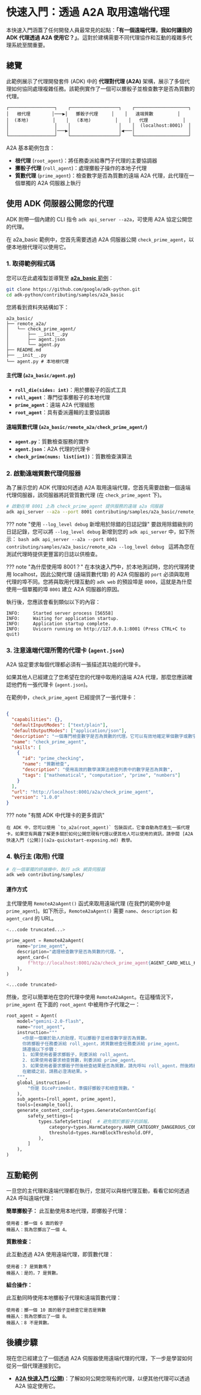# 快速入門：透過 A2A 取用遠端代理

本快速入門涵蓋了任何開發人員最常見的起點：**「有一個遠端代理，我如何讓我的 ADK 代理透過 A2A 使用它？」**。這對於建構需要不同代理協作和互動的複雜多代理系統至關重要。

## 總覽

此範例展示了代理開發套件 (ADK) 中的 **代理對代理 (A2A)** 架構，展示了多個代理如何協同處理複雜任務。該範例實作了一個可以擲骰子並檢查數字是否為質數的代理。

```text
┌─────────────────┐    ┌──────────────────┐    ┌────────────────────┐
│   根代理        │───▶│   擲骰子代理     │    │   遠端質數         │
│  (本地)         │    │   (本地)         │    │   代理             │
│                 │    │                  │    │  (localhost:8001)  │
│                 │───▶│                  │◀───│                    │
└─────────────────┘    └──────────────────┘    └────────────────────┘
```

A2A 基本範例包含：

- **根代理** (`root_agent`)：將任務委派給專門子代理的主要協調器
- **擲骰子代理** (`roll_agent`)：處理擲骰子操作的本地子代理
- **質數代理** (`prime_agent`)：檢查數字是否為質數的遠端 A2A 代理，此代理在一個單獨的 A2A 伺服器上執行

## 使用 ADK 伺服器公開您的代理

  ADK 附帶一個內建的 CLI 指令 `adk api_server --a2a`，可使用 A2A 協定公開您的代理。

  在 a2a_basic 範例中，您首先需要透過 A2A 伺服器公開 `check_prime_agent`，以便本地根代理可以使用它。

### 1. 取得範例程式碼

您可以在此處複製並導覽至 [**a2a_basic** 範例](https://github.com/google/adk-python/tree/main/contributing/samples/a2a_basic)：

```bash
git clone https://github.com/google/adk-python.git
cd adk-python/contributing/samples/a2a_basic
```

您將看到資料夾結構如下：

```text
a2a_basic/
├── remote_a2a/
│   └── check_prime_agent/
│       ├── __init__.py
│       ├── agent.json
│       └── agent.py
├── README.md
├── __init__.py
└── agent.py # 本地根代理
```

#### 主代理 (`a2a_basic/agent.py`)

- **`roll_die(sides: int)`**：用於擲骰子的函式工具
- **`roll_agent`**：專門從事擲骰子的本地代理
- **`prime_agent`**：遠端 A2A 代理組態
- **`root_agent`**：具有委派邏輯的主要協調器

#### 遠端質數代理 (`a2a_basic/remote_a2a/check_prime_agent/`)

- **`agent.py`**：質數檢查服務的實作
- **`agent.json`**：A2A 代理的代理卡
- **`check_prime(nums: list[int])`**：質數檢查演算法

### 2. 啟動遠端質數代理伺服器

為了展示您的 ADK 代理如何透過 A2A 取用遠端代理，您首先需要啟動一個遠端代理伺服器，該伺服器將託管質數代理 (在 `check_prime_agent` 下)。

```bash
# 啟動在埠 8001 上為 check_prime_agent 提供服務的遠端 a2a 伺服器
adk api_server --a2a --port 8001 contributing/samples/a2a_basic/remote_a2a
```

??? note "使用 `--log_level debug` 新增用於除錯的日誌記錄"
    要啟用除錯級別的日誌記錄，您可以將 `--log_level debug` 新增到您的 `adk api_server` 中，如下所示：
    ```bash
    adk api_server --a2a --port 8001 contributing/samples/a2a_basic/remote_a2a --log_level debug
    ```
    這將為您在測試代理時提供更豐富的日誌以供檢查。

??? note "為什麼使用埠 8001？"
    在本快速入門中，於本地測試時，您的代理將使用 localhost，因此公開代理 (遠端質數代理) 的 A2A 伺服器的 `port` 必須與取用代理的埠不同。您將與取用代理互動的 `adk web` 的預設埠是 `8000`，這就是為什麼使用一個單獨的埠 `8001` 建立 A2A 伺服器的原因。

執行後，您應該會看到類似以下的內容：

``` shell
INFO:     Started server process [56558]
INFO:     Waiting for application startup.
INFO:     Application startup complete.
INFO:     Uvicorn running on http://127.0.0.1:8001 (Press CTRL+C to quit)
```
  
### 3. 注意遠端代理所需的代理卡 (`agent.json`)

A2A 協定要求每個代理都必須有一張描述其功能的代理卡。

如果其他人已經建立了您希望在您的代理中取用的遠端 A2A 代理，那麼您應該確認他們有一張代理卡 (`agent.json`)。

在範例中，`check_prime_agent` 已經提供了一張代理卡：

```json title="a2a_basic/remote_a2a/check_prime_agent/agent.json"

{
  "capabilities": {},
  "defaultInputModes": ["text/plain"],
  "defaultOutputModes": ["application/json"],
  "description": "一個專門檢查數字是否為質數的代理。它可以有效地確定單個數字或數字列表的質數性。",
  "name": "check_prime_agent",
  "skills": [
    {
      "id": "prime_checking",
      "name": "質數檢查",
      "description": "使用高效的數學演算法檢查列表中的數字是否為質數",
      "tags": ["mathematical", "computation", "prime", "numbers"]
    }
  ],
  "url": "http://localhost:8001/a2a/check_prime_agent",
  "version": "1.0.0"
}
```

??? note "有關 ADK 中代理卡的更多資訊"

    在 ADK 中，您可以使用 `to_a2a(root_agent)` 包裝函式，它會自動為您產生一張代理卡。如果您有興趣了解更多關於如何公開您現有代理以便其他人可以使用的資訊，請參閱 [A2A 快速入門 (公開)](a2a-quickstart-exposing.md) 教學。

### 4. 執行主 (取用) 代理

  ```bash
  # 在一個單獨的終端機中，執行 adk 網頁伺服器
  adk web contributing/samples/
  ```

#### 運作方式

主代理使用 `RemoteA2aAgent()` 函式來取用遠端代理 (在我們的範例中是 `prime_agent`)。如下所示，`RemoteA2aAgent()` 需要 `name`、`description` 和 `agent_card` 的 URL。

```python title="a2a_basic/agent.py"
<...code truncated...>

prime_agent = RemoteA2aAgent(
    name="prime_agent",
    description="處理檢查數字是否為質數的代理。",
    agent_card=(
        f"http://localhost:8001/a2a/check_prime_agent{AGENT_CARD_WELL_KNOWN_PATH}"
    ),
)

<...code truncated>
```

然後，您可以簡單地在您的代理中使用 `RemoteA2aAgent`。在這種情況下，`prime_agent` 在下面的 `root_agent` 中被用作子代理之一：

```python title="a2a_basic/agent.py"
root_agent = Agent(
    model="gemini-2.0-flash",
    name="root_agent",
    instruction="""
      <你是一個樂於助人的助理，可以擲骰子並檢查數字是否為質數。
      你將擲骰子任務委派給 roll_agent，將質數檢查任務委派給 prime_agent。
      請遵循以下步驟：
      1. 如果使用者要求擲骰子，則委派給 roll_agent。
      2. 如果使用者要求檢查質數，則委派給 prime_agent。
      3. 如果使用者要求擲骰子然後檢查結果是否為質數，請先呼叫 roll_agent，然後將結果傳遞給 prime_agent。
      在繼續之前，請務必澄清結果。>
    """,
    global_instruction=(
        "你是 DicePrimeBot，準備好擲骰子和檢查質數。"
    ),
    sub_agents=[roll_agent, prime_agent],
    tools=[example_tool],
    generate_content_config=types.GenerateContentConfig(
        safety_settings=[
            types.SafetySetting(  # 避免關於擲骰子的誤報。
                category=types.HarmCategory.HARM_CATEGORY_DANGEROUS_CONTENT,
                threshold=types.HarmBlockThreshold.OFF,
            ),
        ]
    ),
)
```

## 互動範例

一旦您的主代理和遠端代理都在執行，您就可以與根代理互動，看看它如何透過 A2A 呼叫遠端代理：

**簡單擲骰子：**
此互動使用本地代理，即擲骰子代理：

```text
使用者：擲一個 6 面的骰子
機器人：我為您擲出了一個 4。
```

**質數檢查：**

此互動透過 A2A 使用遠端代理，即質數代理：

```text
使用者：7 是質數嗎？
機器人：是的，7 是質數。
```

**組合操作：**

此互動同時使用本地擲骰子代理和遠端質數代理：

```text
使用者：擲一個 10 面的骰子並檢查它是否是質數
機器人：我為您擲出了一個 8。
機器人：8 不是質數。
```

## 後續步驟

現在您已經建立了一個透過 A2A 伺服器使用遠端代理的代理，下一步是學習如何從另一個代理連接到它。

- [**A2A 快速入門 (公開)**](a2a-quickstart-exposing.md)：了解如何公開您現有的代理，以便其他代理可以透過 A2A 協定使用它。
